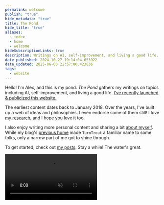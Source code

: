 ```yaml
---
permalink: welcome
publish: "true"
hide_metadata: "true"
title: The Pond
hide_title: "true"
aliases:
  - index
  - home
  - welcome
hideSubscriptionLinks: true
description: Writings on AI, self-improvement, and living a good life.
date_published: 2024-10-27 19:14:04.653922
date_updated: 2025-06-03 22:57:00.423836
tags:
  - website
---
```









Hello! I'm Alex, and this is my pond. _The Pond_ gathers my writings on topics including AI, self-improvement, and living a good life. [I've recently launched & publicized this website.](/launch)

The earliest content dates back to January 2018. Over the years, I've built up a web of ideas and philosophies. I even endorse some of them still! I love [my research](/research), and I hope you love it too.

I also enjoy writing more personal content and sharing a bit [about myself](/about). While my blog's [previous home](http://www.lesswrong.com/user/turntrout) made `TurnTrout` a familiar name to some folks, only a narrow part of me got to shine through.

To get started, check out [my posts](/posts). Stay a while! The water's great.

<video autoplay loop muted playsinline><source src="https://assets.turntrout.com/static/pond-calming.mp4" class="no-vsc" type="video/mp4; codecs=hvc1"><source src="https://assets.turntrout.com/static/pond-calming.webm" class="no-vsc" type="video/webm"></video>
